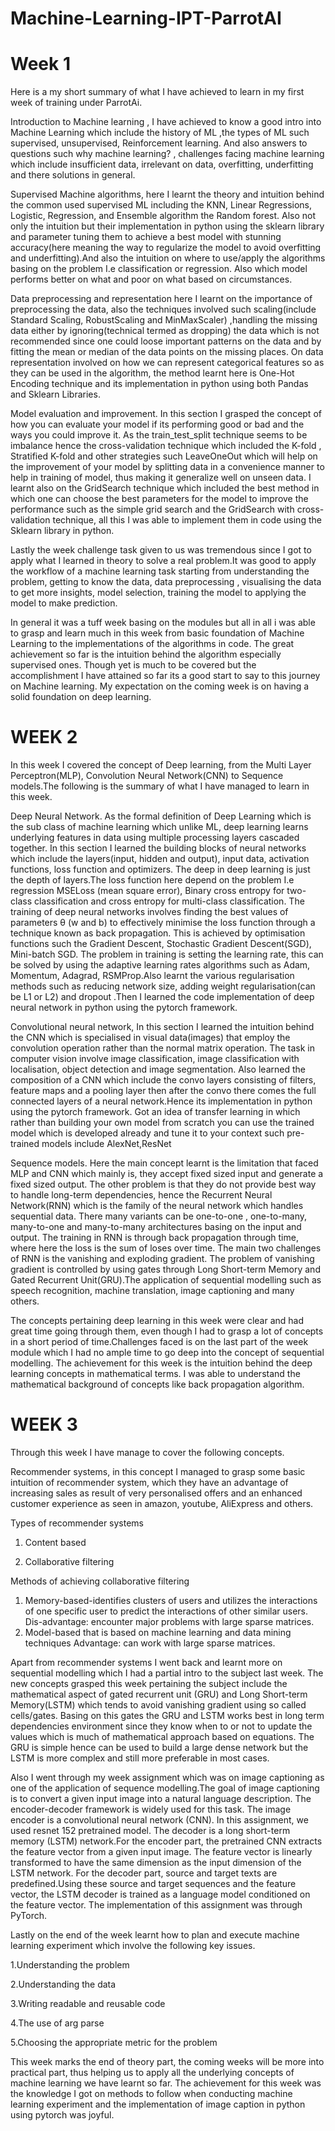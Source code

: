 # Machine-Learning-IPT-ParrotAI

# Week 1

Here is a my short summary of what I have achieved to learn in my first week of training under ParrotAi.

Introduction to Machine learning , I have achieved to know a good intro into Machine Learning which include the history of ML ,the types of ML  such supervised, unsupervised, Reinforcement learning. And also answers to questions such why machine learning? , challenges facing machine learning which include insufficient data, irrelevant on data, overfitting, underfitting and there solutions in general.

Supervised Machine algorithms, here I learnt the theory and intuition  behind the common used supervised ML including the KNN, Linear Regressions, Logistic, Regression, and Ensemble algorithm the Random forest. Also not only the intuition but their implementation in python using the sklearn library and parameter tuning them to achieve a best model with stunning accuracy(here meaning the way to regularize the model to avoid overfitting and underfitting).And also the intuition on where to use/apply the algorithms basing on the problem I.e classification or regression. Also which model performs better on what and poor on what based on circumstances.

Data preprocessing and representation here I learnt on the importance of preprocessing the data, also the techniques involved such scaling(include Standard Scaling, RobustScaling  and MinMaxScaler) ,handling the missing data either by ignoring(technical termed as dropping) the data which is not recommended since one could loose important patterns on the data and by fitting the mean or median of the data points on the missing places. On data representation involved on how we can represent categorical features so as they can be used in the algorithm, the method learnt here is One-Hot Encoding technique and its implementation in python using both Pandas and Sklearn Libraries.

Model evaluation and improvement. In this section I grasped the concept of how you can evaluate your model if its performing good or bad and the ways you could improve it. As the train_test_split technique  seems to be imbalance hence the cross-validation technique which included the K-fold , Stratified K-fold and other strategies such LeaveOneOut which will help on the improvement of your model by splitting data in a convenience  manner  to help in training of model, thus making it generalize well on unseen data. I learnt also on the GridSearch technique which included the best method in which one can choose the best parameters for the model to improve the performance such as the simple grid search and the GridSearch with cross-validation technique, all this I was able to implement them in code using the Sklearn library in python.

Lastly the week challenge task given to us was tremendous since I got to apply what I learned in theory to solve a real problem.It was good to apply the workflow of a machine learning task starting from understanding the problem, getting to know the data, data preprocessing , visualising the data to get more insights, model selection, training the model  to applying the model to make prediction.

In general it was a tuff week basing on the modules but all in all i was able to grasp and learn much in this week from basic foundation of Machine Learning to the implementations of the algorithms in code. The great achievement so far is the intuition behind the algorithm especially supervised ones. Though yet is much to be covered but the accomplishment I have attained so far its a good start to say to this journey on Machine learning. My expectation on the coming week is on having a solid foundation on deep learning.
#


# WEEK 2
In this week I covered the concept of Deep learning, from the Multi Layer Perceptron(MLP), Convolution Neural Network(CNN) to Sequence models.The following is the summary of what I have managed to learn in this week.

Deep Neural Network. As the formal definition of Deep Learning which is the sub class of machine learning which unlike ML, deep learning  learns underlying features in data using multiple processing layers cascaded together. In this section I learned the building blocks of neural networks which include the layers(input, hidden and output), input data, activation functions, loss function and optimizers. The deep in deep learning is just the depth of layers.The loss function here depend on the problem I.e regression MSELoss (mean square error), Binary cross entropy for two-class classification and cross entropy for multi-class classification. The training of deep neural networks involves finding the best values of parameters θ (w and b) to effectively minimise the loss function through a technique known as back propagation. This is achieved by optimisation functions such the Gradient Descent, Stochastic Gradient Descent(SGD), Mini-batch SGD. The problem in training is setting the learning rate, this can be solved by using the adaptive learning rates algorithms such as Adam, Momentum, Adagrad, RSMProp.Also learnt the various regularisation methods such as reducing network size, adding weight regularisation(can be L1 or L2) and dropout .Then I learned the code implementation of deep neural network in python using the pytorch framework.

Convolutional neural network, In this section I learned the intuition behind the CNN which is specialised in visual data(images) that employ the convolution operation rather than the normal matrix operation. The task in computer vision involve image classification, image classification with localisation, object detection and image segmentation. Also learned the composition of a CNN which include the convo layers consisting of filters, feature maps and a pooling layer then after the convo there comes the full connected layers of a neural network.Hence its implementation in python using the pytorch framework. Got an idea of  transfer learning in which rather than building your own model from scratch you can use the trained model which is developed already and tune it to your context such pre-trained models include AlexNet,ResNet

Sequence models. Here the main concept learnt is the limitation that faced MLP and CNN which mainly is, they accept fixed sized input and generate a fixed sized output. The other problem is that they do not provide best way to handle long-term dependencies, hence the Recurrent Neural Network(RNN) which is the family of the neural network which handles sequential data. There many variants can be one-to-one , one-to-many, many-to-one and many-to-many architectures basing on the input and output. The training in RNN is through back propagation through time, where here the loss is the sum of loses over time. The main two challenges of RNN is the vanishing and exploding gradient. The problem of vanishing gradient is controlled by using gates through Long Short-term Memory and Gated Recurrent Unit(GRU).The application of sequential modelling such as speech recognition, machine translation, image captioning and many others.

The concepts pertaining deep learning in this week were clear and had great time going through them, even though I had to grasp a lot of concepts in a short period of time.Challenges faced is on the last part of the week module which I had no ample time to go deep into the concept of sequential modelling. The achievement for this week is the intuition behind the deep learning concepts in mathematical terms. I was able to understand the mathematical background of concepts like back propagation algorithm.


# WEEK 3
Through this week I have manage to cover the following concepts.

Recommender systems, in this concept I managed to grasp some basic intuition of recommender system, which they have an advantage of increasing sales as result of very personalised offers and an enhanced customer experience as seen in amazon, youtube, AliExpress and others.

Types of recommender systems
1. Content based

2. Collaborative filtering

Methods of achieving collaborative filtering
1. Memory-based-identifies clusters of users and utilizes the interactions of one specific user to predict the interactions of 
  other similar users.                   
Dis-advantage: encounter major problems with large sparse matrices.
2. Model-based that is based on machine learning and data mining techniques
Advantage: can work with large sparse matrices.
  
Apart from recommender systems I went back and learnt more on sequential modelling which I had a partial intro to the subject last week. The new concepts grasped this week pertaining the subject include the mathematical aspect of gated recurrent unit (GRU) and Long Short-term Memory(LSTM) which tends to avoid vanishing gradient using so called cells/gates. Basing on this gates the GRU and LSTM works best in long term dependencies environment since they know when to or not to update the values which is much of mathematical approach based on equations. The GRU is simple hence can be used to build a large dense network but the LSTM is more complex and still more preferable in most cases.

Also I went through my week assignment which was on image captioning as one of the application of sequence modelling.The goal of image captioning is to convert a given input image into a natural language description. The encoder-decoder framework is widely used for this task. The image encoder is a convolutional neural network (CNN). In this assignment, we used resnet 152 pretrained model. The decoder is a long short-term memory (LSTM) network.For the encoder part, the pretrained CNN extracts the feature vector from a given input image. The feature vector is linearly transformed to have the same dimension as the input dimension of the LSTM network. For the decoder part, source and target texts are predefined.Using these source and target sequences and the feature vector, the LSTM decoder is trained as a language model conditioned on the feature vector. The implementation of this assignment was through PyTorch.


Lastly on the end of the week learnt how to plan and execute machine learning experiment which involve the following key issues.

1.Understanding the problem

2.Understanding the data

3.Writing readable and reusable code

4.The use of arg parse

5.Choosing the appropriate metric for the problem

This week marks the end of theory part, the coming weeks will be more into practical part, thus helping us to apply all the underlying concepts of machine learning we have learnt so far. The achievement for this week was the knowledge I got on methods to follow when conducting machine learning experiment and the implementation of image caption in python using pytorch was joyful.
